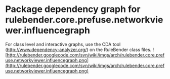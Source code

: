 # Package dependency graph for rulebender.core.prefuse.networkviewer.influencegraph #
For class level and interactive graphs, use the CDA tool (http://www.dependency-analyzer.org/) on the RuleBender class files.
![http://rulebender.googlecode.com/svn/wiki/imgs/arch/rulebender.core.prefuse.networkviewer.influencegraph.png](http://rulebender.googlecode.com/svn/wiki/imgs/arch/rulebender.core.prefuse.networkviewer.influencegraph.png)